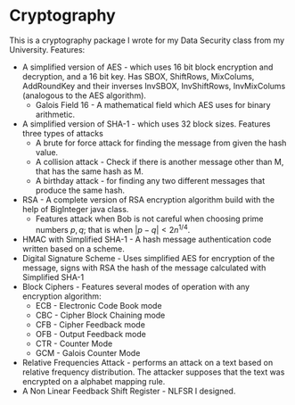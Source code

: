 # Cryptography
This is a cryptography package I wrote for my Data Security class from my University. Features: 

   * A simplified version of AES - which uses 16 bit block encryption and decryption, and a 16 bit key. Has SBOX, ShiftRows,
      MixColums, AddRoundKey and their inverses InvSBOX, InvShiftRows, InvMixColums (analogous to the AES algorithm).
      * Galois Field 16 -  A mathematical field which AES uses for binary arithmetic. 
   * A simplified version of SHA-1 - which uses 32 block sizes. Features three types of attacks 
       * A brute for force attack for finding the message from given the hash value.
       * A collision attack - Check if there is another message other than M, that has the same hash as M.
       * A birthday attack - for finding any two different messages that produce the same hash.
   * RSA  -  A complete version of RSA encryption algorithm build with the help of BigInteger java class.
       * Features attack when Bob is not careful when choosing prime numbers $p,q$; that is when $|p-q|<2n^{1/4}$.
   * HMAC with Simplified SHA-1 - A hash message authentication code written based on a scheme. 
   * Digital Signature Scheme - Uses simplified AES for encryption of the message, signs with RSA the hash of the message calculated with Simplified SHA-1
   * Block Ciphers - Features several modes of operation with any encryption algorithm:
       * ECB - Electronic Code Book mode
       * CBC - Cipher Block Chaining mode
       * CFB - Cipher Feedback mode
       * OFB - Output Feedback mode 
       * CTR - Counter Mode 
       * GCM - Galois Counter Mode
   * Relative Frequencies Attack - performs an attack on a text based on relative frequency distribution. The attacker supposes that the text was encrypted on a 
    alphabet mapping rule.
   * A Non Linear Feedback Shift Register - NLFSR  I designed.
    
    
    
   
       
       
